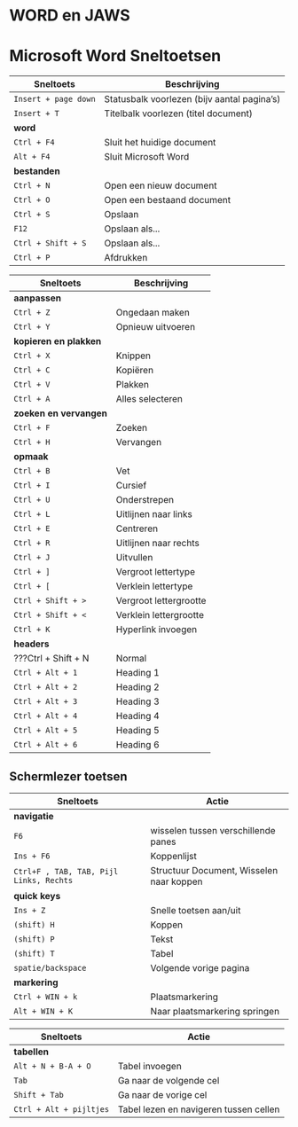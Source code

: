 
# WORD en JAWS

<!--
## download example word document sheet
- [tabel](documents\tabel_personen.docx) 
- [biologie handboek](documents\biologie_handboek.docx)

## vimeo movies
- [word and jaws](https://vimeo.com/showcase/10680534)
-->

# Microsoft Word Sneltoetsen

| Sneltoets | Beschrijving |
| --- | --- |
| `Insert + page down` | Statusbalk voorlezen (bijv aantal pagina’s) |
| `Insert + T` | Titelbalk voorlezen (titel document) |
|**word**||
| `Ctrl + F4` | Sluit het huidige document |
| `Alt + F4` | Sluit Microsoft Word |
|**bestanden**||
| `Ctrl + N` | Open een nieuw document |
| `Ctrl + O` | Open een bestaand document |
| `Ctrl + S` | Opslaan |
| `F12` | Opslaan als... |
| `Ctrl + Shift + S` | Opslaan als... |
| `Ctrl + P` | Afdrukken |



| Sneltoets          | Beschrijving                                       |
| ------------------- | -------------------------------------------------- |
|**aanpassen**||
| `Ctrl + Z` | Ongedaan maken |
| `Ctrl + Y` | Opnieuw uitvoeren |
|**kopieren en plakken**||
| `Ctrl + X` | Knippen |
| `Ctrl + C` | Kopiëren |
| `Ctrl + V` | Plakken |
| `Ctrl + A` | Alles selecteren |
|**zoeken en vervangen**||
| `Ctrl + F` | Zoeken |
| `Ctrl + H` | Vervangen |
|**opmaak**||
| `Ctrl + B` | Vet |
| `Ctrl + I` | Cursief |
| `Ctrl + U` | Onderstrepen |
| `Ctrl + L` | Uitlijnen naar links |
| `Ctrl + E` | Centreren |
| `Ctrl + R` | Uitlijnen naar rechts |
| `Ctrl + J` | Uitvullen |
| `Ctrl + ]` | Vergroot lettertype |
| `Ctrl + [` | Verklein lettertype |
| `Ctrl + Shift + >` | Vergroot lettergrootte |
| `Ctrl + Shift + <` | Verklein lettergrootte |
| `Ctrl + K` | Hyperlink invoegen |
| **headers**        | |
| ???Ctrl + Shift + N | Normal 
| `Ctrl + Alt + 1` | Heading 1     |
| `Ctrl + Alt + 2` | Heading 2     |
| `Ctrl + Alt + 3` | Heading 3     |
| `Ctrl + Alt + 4` | Heading 4     |
| `Ctrl + Alt + 5` | Heading 5     |
| `Ctrl + Alt + 6` | Heading 6     |


## Schermlezer toetsen

| Sneltoets | Actie |
| --- | --- |
| **navigatie**             ||
| `F6` | wisselen tussen verschillende panes |
| `Ins + F6` | Koppenlijst |
| `Ctrl+F , TAB, TAB, Pijl Links, Rechts` | Structuur Document, Wisselen naar koppen|
| **quick keys**             ||
| `Ins + Z` | Snelle toetsen aan/uit|
| `(shift) H`  | Koppen |
| `(shift) P` | Tekst |
| `(shift) T` | Tabel |
| `spatie/backspace`  | Volgende vorige pagina |
| **markering**             ||
| `Ctrl + WIN + k` | Plaatsmarkering |
| `Alt + WIN + K` | Naar plaatsmarkering springen |

| Sneltoets | Actie |
| --- | --- |
| **tabellen**             ||
| `Alt + N + B-A + O` | Tabel invoegen |
| `Tab`                 | Ga naar de volgende cel                  |
| `Shift + Tab`         | Ga naar de vorige cel                    |
| `Ctrl + Alt + pijltjes` | Tabel lezen en navigeren tussen cellen |





